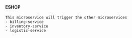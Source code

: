 #### ESHOP

    This microservice will trigger the other microservices
    - billing-service
    - inventory-service
    - logistic-service
